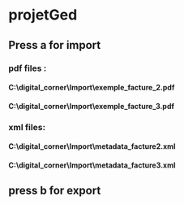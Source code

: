# projetGed
## Press a for import
### pdf files :
#### C:\\digital_corner\\Import\\exemple_facture_2.pdf
#### C:\\digital_corner\\Import\\exemple_facture_3.pdf
### xml files:
#### C:\\digital_corner\\Import\\metadata_facture2.xml
#### C:\\digital_corner\\Import\\metadata_facture3.xml

## press b for export
